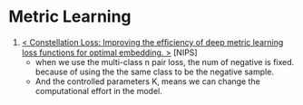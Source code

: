 # Metric Learning

1. [< Constellation Loss: Improving the efﬁciency of deep metric learning loss functions for optimal embedding. >](https://github.com/iofu728/PaperRead/blob/master/paper/ML/MetricLearning/ConstellationLoss.pdf) [NIPS]
   - when we use the multi-class n pair loss, the num of negative is fixed. because of using the the same class to be the negative sample.
   - And the controlled parameters K, means we can change the computational effort in the model.
